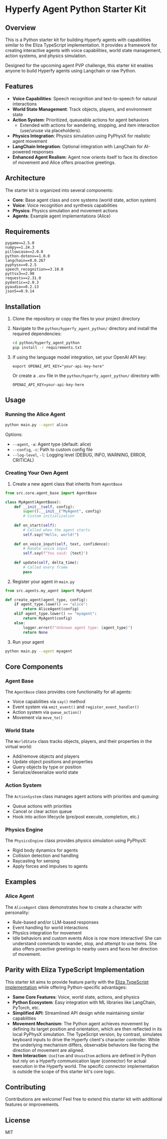 # Hyperfy Agent Python Starter Kit

## Overview

This is a Python starter kit for building Hyperfy agents with capabilities similar to the Eliza TypeScript implementation. It provides a framework for creating interactive agents with voice capabilities, world state management, action systems, and physics simulation.

Designed for the upcoming agent PVP challenge, this starter kit enables anyone to build Hyperfy agents using Langchain or raw Python.

## Features

- **Voice Capabilities**: Speech recognition and text-to-speech for natural interactions
- **World State Management**: Track objects, players, and environment state
- **Action System**: Prioritized, queueable actions for agent behaviors
    - Extended with actions for wandering, stopping, and item interaction (use/unuse via placeholders).
- **Physics Integration**: Physics simulation using PyPhysX for realistic agent movement
- **LangChain Integration**: Optional integration with LangChain for AI-powered responses
- **Enhanced Agent Realism**: Agent now orients itself to face its direction of movement and Alice offers proactive greetings.

## Architecture

The starter kit is organized into several components:

- **Core**: Base agent class and core systems (world state, action system)
- **Voice**: Voice recognition and synthesis capabilities
- **Physics**: Physics simulation and movement actions
- **Agents**: Example agent implementations (Alice)

## Requirements

```
pygame==2.5.0
numpy==1.24.3
pillowcase==2.0.0
python-dotenv==1.0.0
langchain==0.0.267
pyphysx==0.2.5
speech_recognition==3.10.0
pyttsx3==2.90
requests==2.31.0
pydantic==2.0.3
pyaudio==0.2.13
json5==0.9.14
```

## Installation

1. Clone the repository or copy the files to your project directory

2. Navigate to the `python/hyperfy_agent_python/` directory and install the required dependencies:
   ```bash
   cd python/hyperfy_agent_python
   pip install -r requirements.txt
   ```

3. If using the language model integration, set your OpenAI API key:
   ```
   export OPENAI_API_KEY="your-api-key-here"
   ```
   
   Or create a `.env` file in the `python/hyperfy_agent_python/` directory with:
   ```
   OPENAI_API_KEY=your-api-key-here
   ```

## Usage

### Running the Alice Agent

```bash
python main.py --agent alice
```

Options:
- `--agent`, `-a`: Agent type (default: alice)
- `--config`, `-c`: Path to custom config file
- `--log-level`, `-l`: Logging level (DEBUG, INFO, WARNING, ERROR, CRITICAL)

### Creating Your Own Agent

1. Create a new agent class that inherits from `AgentBase`

```python
from src.core.agent_base import AgentBase

class MyAgent(AgentBase):
    def __init__(self, config):
        super().__init__("MyAgent", config)
        # Custom initialization
        
    def on_start(self):
        # Called when the agent starts
        self.say("Hello, world!")
        
    def on_voice_input(self, text, confidence):
        # Handle voice input
        self.say(f"You said: {text}")
        
    def update(self, delta_time):
        # Called every frame
        pass
```

2. Register your agent in `main.py`

```python
from src.agents.my_agent import MyAgent

def create_agent(agent_type, config):
    if agent_type.lower() == "alice":
        return AliceAgent(config)
    elif agent_type.lower() == "myagent":
        return MyAgent(config)
    else:
        logger.error(f"Unknown agent type: {agent_type}")
        return None
```

3. Run your agent

```bash
python main.py --agent myagent
```

## Core Components

### Agent Base

The `AgentBase` class provides core functionality for all agents:

- Voice capabilities via `say()` method
- Event system via `emit_event()` and `register_event_handler()`
- Action system via `queue_action()`
- Movement via `move_to()`

### World State

The `WorldState` class tracks objects, players, and their properties in the virtual world:

- Add/remove objects and players
- Update object positions and properties
- Query objects by type or position
- Serialize/deserialize world state

### Action System

The `ActionSystem` class manages agent actions with priorities and queuing:

- Queue actions with priorities
- Cancel or clear action queue
- Hook into action lifecycle (pre/post execute, completion, etc.)

### Physics Engine

The `PhysicsEngine` class provides physics simulation using PyPhysX:

- Rigid body dynamics for agents
- Collision detection and handling
- Raycasting for sensing
- Apply forces and impulses to agents

## Examples

### Alice Agent

The `AliceAgent` class demonstrates how to create a character with personality:

- Rule-based and/or LLM-based responses
- Event handling for world interactions
- Physics integration for movement
- Idle behaviors and custom events
Alice is now more interactive! She can understand commands to wander, stop, and attempt to use items. She also offers proactive greetings to nearby users and faces her direction of movement.

## Parity with Eliza TypeScript Implementation

This starter kit aims to provide feature parity with the [Eliza TypeScript implementation](https://github.com/elizaOS/eliza-3d-hyperfy-starter) while offering Python-specific advantages:

- **Same Core Features**: Voice, world state, actions, and physics
- **Python Ecosystem**: Easy integration with ML libraries like LangChain, PyTorch, etc.
- **Simplified API**: Streamlined API design while maintaining similar capabilities
- **Movement Mechanism**: The Python agent achieves movement by defining its target position and orientation, which are then reflected in its local PyPhysX simulation. The TypeScript version, by contrast, simulates keyboard inputs to drive the Hyperfy client's character controller. While the underlying mechanism differs, observable behaviors like facing the direction of movement are aligned.
- **Item Interaction**: `UseItem` and `UnuseItem` actions are defined in Python but rely on a Hyperfy communication layer (connector) for actual execution in the Hyperfy world. The specific connector implementation is outside the scope of this starter kit's core logic.

## Contributing

Contributions are welcome! Feel free to extend this starter kit with additional features or improvements.

## License

MIT
